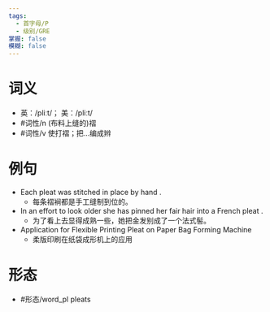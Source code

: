 ```yaml
---
tags:
  - 首字母/P
  - 级别/GRE
掌握: false
模糊: false
---
```

# 词义
- 英：/pliːt/； 美：/pliːt/
- #词性/n  (布料上缝的)褶
- #词性/v  使打褶；把…编成辫
# 例句
- Each pleat was stitched in place by hand .
	- 每条褶裥都是手工缝制到位的。
- In an effort to look older she has pinned her fair hair into a French pleat .
	- 为了看上去显得成熟一些，她把金发别成了一个法式髻。
- Application for Flexible Printing Pleat on Paper Bag Forming Machine
	- 柔版印刷在纸袋成形机上的应用
# 形态
- #形态/word_pl pleats
